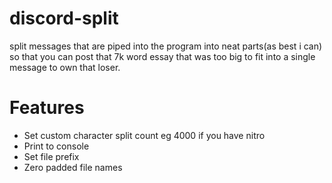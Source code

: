 # discord-split

split messages that are piped into the program into neat parts(as best i can)
so that you can post that 7k word essay that was too big to fit into a single
message to own that loser.

# Features

- Set custom character split count eg 4000 if you have nitro
- Print to console
- Set file prefix
- Zero padded file names
